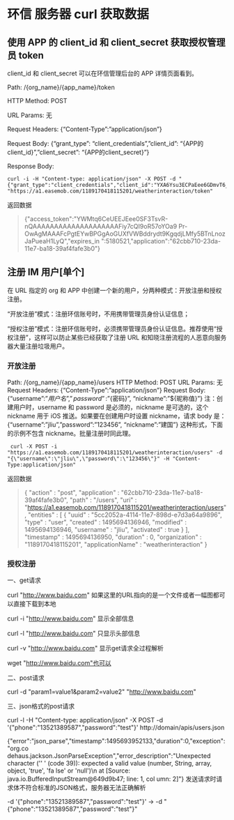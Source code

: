 # 环信 服务器 curl 获取数据 #


## 使用 APP 的 client_id 和 client_secret 获取授权管理员 token ##

client_id 和 client_secret 可以在环信管理后台的 APP 详情页面看到。

Path: /{org_name}/{app_name}/token

HTTP Method: POST

URL Params: 无

Request Headers: {“Content-Type”:”application/json”}

Request Body: {“grant_type”: “client_credentials”,”client_id”: “{APP的client_id}”,”client_secret”: “{APP的client_secret}”}

Response Body:

	curl -i -H "Content-type: application/json" -X POST -d "{"grant_type":"client_credentials","client_id":"YXA6Ysu3ECPaEee6GDmvT6_jsA","client_secret":"YXA6Ys_-0_cS29r2RP1ARN4RTiRrtDI"}" "https://a1.easemob.com/1189170418115201/weatherinteraction/token"

返回数据

>{"access_token":"YWMtq6CeUEEJEee0SF3TsvR-nQAAAAAAAAAAAAAAAAAAAAFiy7cQI9oR57oYOa9
Pr-OwAgMAAAFcPgtEYwBPGgAoGUXfVWBddrydt9KgqdjLMfy5BTnLnozJaPueaH1LyQ","expires_in
":5180521,"application":"62cbb710-23da-11e7-ba18-39af4fafe3b0"}


## 注册 IM 用户[单个] ##

在 URL 指定的 org 和 APP 中创建一个新的用户，分两种模式：开放注册和授权注册。

“开放注册”模式：注册环信账号时，不用携带管理员身份认证信息；

“授权注册”模式：注册环信账号时，必须携带管理员身份认证信息。推荐使用“授权注册”，这样可以防止某些已经获取了注册 URL 和知晓注册流程的人恶意向服务器大量注册垃圾用户。

### 开放注册 ###
Path: /{org_name}/{app_name}/users
HTTP Method: POST
URL Params: 无
Request Headers: {“Content-Type”:”application/json”}
Request Body: {“username”:”${用户名}”,”password”:”${密码}”, “nickname”:”${昵称值}”}
注：创建用户时，username 和 password 是必须的，nickname 是可选的，这个 nickname 用于 iOS 推送。如果要在创建用户时设置 nickname，请求 body 是：{“username”:”jliu”,”password”:”123456”, “nickname”:”建国”} 这种形式，下面的示例不包含 nickname。批量注册时同此理。

	 curl -X POST -i "https://a1.easemob.com/1189170418115201/weatherinteraction/users" -d "{\"username\":\"jliu\",\"password\":\"123456\"}" -H "Content-Type:application/json"


返回数据

>{
  "action" : "post",
  "application" : "62cbb710-23da-11e7-ba18-39af4fafe3b0",
  "path" : "/users",
  "uri" : "https://a1.easemob.com/1189170418115201/weatherinteraction/users",
  "entities" : [ {
    "uuid" : "5cc2052a-4114-11e7-898d-e7d3a64a9896",
    "type" : "user",
    "created" : 1495694136946,
    "modified" : 1495694136946,
    "username" : "jliu",
    "activated" : true
  } ],
  "timestamp" : 1495694136950,
  "duration" : 0,
  "organization" : "1189170418115201",
  "applicationName" : "weatherinteraction"
}

### 授权注册 ###









一、get请求 

curl "http://www.baidu.com"  如果这里的URL指向的是一个文件或者一幅图都可以直接下载到本地

curl -i "http://www.baidu.com"  显示全部信息

curl -l "http://www.baidu.com" 只显示头部信息

curl -v "http://www.baidu.com" 显示get请求全过程解析

 

wget "http://www.baidu.com"也可以

 

二、post请求

curl -d "param1=value1&param2=value2" "http://www.baidu.com"

 

三、json格式的post请求

curl -l -H "Content-type: application/json" -X POST -d '{"phone":"13521389587","password":"test"}' http://domain/apis/users.json


{"error":"json_parse","timestamp":1495693952133,"duration":0,"exception":"org.co
dehaus.jackson.JsonParseException","error_description":"Unexpected character (''
' (code 39)): expected a valid value (number, String, array, object, 'true', 'fa
lse' or 'null')\n at [Source: java.io.BufferedInputStream@649d9b47; line: 1, col
umn: 2]"}  发送请求时请求体不符合标准的JSON格式，服务器无法正确解析

-d '{"phone":"13521389587","password":"test"}' -> -d "{\"phone\":\"13521389587\",\"password\":\"test\"}"